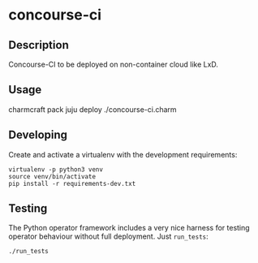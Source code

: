 # concourse-ci

## Description

Concourse-CI to be deployed on non-container cloud like LxD.

## Usage

charmcraft pack
juju deploy ./concourse-ci.charm


## Developing

Create and activate a virtualenv with the development requirements:

    virtualenv -p python3 venv
    source venv/bin/activate
    pip install -r requirements-dev.txt

## Testing

The Python operator framework includes a very nice harness for testing
operator behaviour without full deployment. Just `run_tests`:

    ./run_tests
